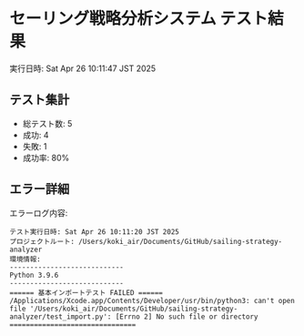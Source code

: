 # セーリング戦略分析システム テスト結果
実行日時: Sat Apr 26 10:11:47 JST 2025

## テスト集計
- 総テスト数: 5
- 成功: 4
- 失敗: 1
- 成功率: 80%

## エラー詳細
エラーログ内容:
```
テスト実行日時: Sat Apr 26 10:11:20 JST 2025
プロジェクトルート: /Users/koki_air/Documents/GitHub/sailing-strategy-analyzer
環境情報:
----------------------------
Python 3.9.6
----------------------------
====== 基本インポートテスト FAILED ======
/Applications/Xcode.app/Contents/Developer/usr/bin/python3: can't open file '/Users/koki_air/Documents/GitHub/sailing-strategy-analyzer/test_import.py': [Errno 2] No such file or directory
===============================
```
